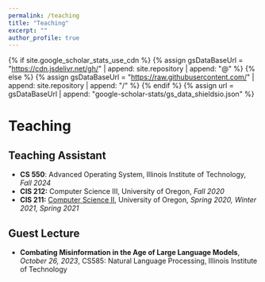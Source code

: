 ```yaml
---
permalink: /teaching
title: "Teaching"
excerpt: ""
author_profile: true
---
```


{% if site.google_scholar_stats_use_cdn %}
{% assign gsDataBaseUrl = "<https://cdn.jsdelivr.net/gh/>" | append: site.repository | append: "@" %}
{% else %}
{% assign gsDataBaseUrl = "<https://raw.githubusercontent.com/>" | append: site.repository | append: "/" %}
{% endif %}
{% assign url = gsDataBaseUrl | append: "google-scholar-stats/gs_data_shieldsio.json" %}

# Teaching

## Teaching Assistant

- **CS 550**: Advanced Operating System, Illinois Institute of Technology, _Fall 2024_
- **CIS 212:** Computer Science III, University of Oregon, _Fall 2020_
- **CIS 211:** [Computer Science II](https://uo-cis211.github.io/), University of Oregon, _Spring 2020, Winter 2021, Spring 2021_

## Guest Lecture

- **Combating Misinformation in the Age of Large Language Models**, _October 26, 2023_, CS585: Natural Language Processing, Illinois Institute of Technology
